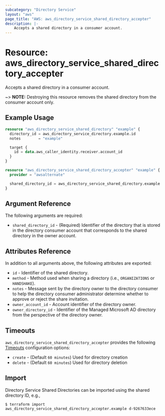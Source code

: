 ```yaml
---
subcategory: "Directory Service"
layout: "aws"
page_title: "AWS: aws_directory_service_shared_directory_accepter"
description: |-
    Accepts a shared directory in a consumer account.
---
```


# Resource: aws_directory_service_shared_directory_accepter

Accepts a shared directory in a consumer account.

~> **NOTE:** Destroying this resource removes the shared directory from the consumer account only.

## Example Usage

```terraform
resource "aws_directory_service_shared_directory" "example" {
  directory_id = aws_directory_service_directory.example.id
  notes        = "example"

  target {
    id = data.aws_caller_identity.receiver.account_id
  }
}

resource "aws_directory_service_shared_directory_accepter" "example" {
  provider = "awsalternate"

  shared_directory_id = aws_directory_service_shared_directory.example.shared_directory_id
}
```

## Argument Reference

The following arguments are required:

* `shared_directory_id` - (Required) Identifier of the directory that is stored in the directory consumer account that corresponds to the shared directory in the owner account.

## Attributes Reference

In addition to all arguments above, the following attributes are exported:

* `id` - Identifier of the shared directory.
* `method` - Method used when sharing a directory (i.e., `ORGANIZATIONS` or `HANDSHAKE`).
* `notes` - Message sent by the directory owner to the directory consumer to help the directory consumer administrator determine whether to approve or reject the share invitation.
* `owner_account_id` - Account identifier of the directory owner.
* `owner_directory_id` - Identifier of the Managed Microsoft AD directory from the perspective of the directory owner.

## Timeouts

`aws_directory_service_shared_directory_accepter` provides the following [Timeouts](https://developer.hashicorp.com/terraform/language/resources/syntax#operation-timeouts) configuration options:

- `create` - (Default `60 minutes`) Used for directory creation
- `delete` - (Default `60 minutes`) Used for directory deletion

## Import

Directory Service Shared Directories can be imported using the shared directory ID, e.g.,

```
$ terraform import aws_directory_service_shared_directory_accepter.example d-9267633ece
```

<!-- cache-key: cdktf-0.17.0-pre.15 input-5d8865b94a1af8b29453af394dad2d650f0df74128770cedc3b0c6386290565a -->